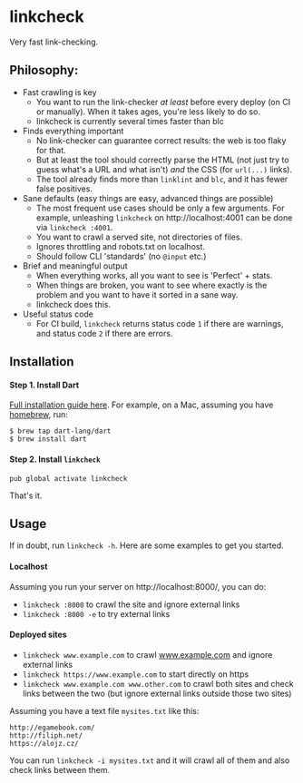 # linkcheck

Very fast link-checking.

## Philosophy:

* Fast crawling is key
  * You want to run the link-checker _at least_ before every deploy (on CI 
    or manually). When it takes ages, you're less likely to do so.
  * linkcheck is currently several times faster than blc
* Finds everything important
  * No link-checker can guarantee correct results: the web is too flaky 
    for that.
  * But at least the tool should correctly parse the HTML (not just try to
    guess what's a URL and what isn't) _and_ the CSS (for `url(...)` links).
  * The tool already finds more than `linklint` and `blc`, and it has fewer
    false positives.
* Sane defaults (easy things are easy, advanced things are possible)
  * The most frequent use cases should be only a few arguments. For example,
    unleashing `linkcheck` on http://localhost:4001 can be done via 
    `linkcheck :4001`. 
  * You want to crawl a served site, not directories of files.
  * Ignores throttling and robots.txt on localhost.
  * Should follow CLI 'standards' (no `@input` etc.)
* Brief and meaningful output
  * When everything works, all you want to see is 'Perfect' + stats.
  * When things are broken, you want to see where exactly is the problem
    and you want to have it sorted in a sane way.
  * linkcheck does this.
* Useful status code
  * For CI build, `linkcheck` returns status code `1` if there are warnings, and
    status code `2` if there are errors.


## Installation

#### Step 1. Install Dart

[Full installation guide here](https://www.dartlang.org/install). For example, on a Mac, assuming you have [homebrew](http://brew.sh/), run:

```
$ brew tap dart-lang/dart
$ brew install dart
```

#### Step 2. Install `linkcheck`

```
pub global activate linkcheck
```

That's it.

## Usage

If in doubt, run `linkcheck -h`. Here are some examples to get you started.

#### Localhost

Assuming you run your server on http://localhost:8000/, you can do:

* `linkcheck :8000` to crawl the site and ignore external links
* `linkcheck :8000 -e` to try external links

#### Deployed sites

* `linkcheck www.example.com` to crawl www.example.com and ignore external links
* `linkcheck https://www.example.com` to start directly on https
* `linkcheck www.example.com www.other.com` to crawl both sites and check links
  between the two (but ignore external links outside those two sites)

Assuming you have a text file `mysites.txt` like this:

```
http://egamebook.com/
http://filiph.net/
https://alojz.cz/
```

You can run `linkcheck -i mysites.txt` and it will crawl all of them and also
check links between them.